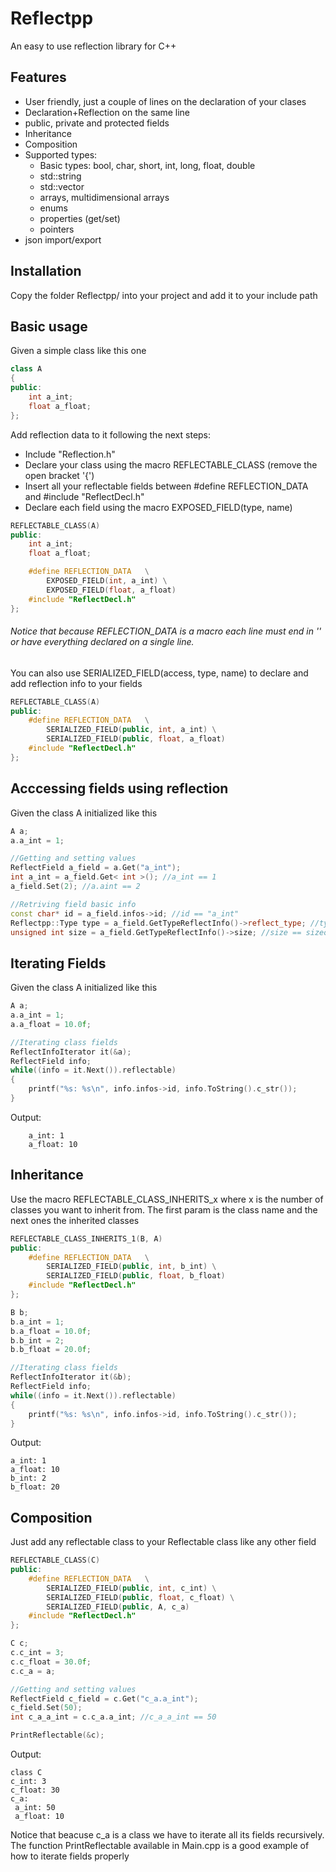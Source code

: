 # Reflectpp

An easy to use reflection library for C++

## Features
- User friendly, just a couple of lines on the declaration of your clases
- Declaration+Reflection on the same line
- public, private and protected fields
- Inheritance
- Composition
- Supported types:
	- Basic types:  bool, char, short, int, long, float, double
	- std::string
	- std::vector
	- arrays, multidimensional arrays
	- enums
	- properties (get/set)
	- pointers
- json import/export

## Installation
Copy the folder Reflectpp/ into your project and add it to your include path

## Basic usage
Given a simple class like this one
```cpp
class A 
{
public:
	int a_int;
	float a_float;
};
```
Add reflection data to it following the next steps:
- Include "Reflection.h"
- Declare your class using the macro REFLECTABLE_CLASS (remove the open bracket '{')
- Insert all your reflectable fields between #define REFLECTION_DATA and #include "ReflectDecl.h"
- Declare each field using the macro EXPOSED_FIELD(type, name)
```cpp
REFLECTABLE_CLASS(A)
public:
	int a_int;
	float a_float;

	#define REFLECTION_DATA   \
		EXPOSED_FIELD(int, a_int) \
		EXPOSED_FIELD(float, a_float)
	#include "ReflectDecl.h"
};
```
###### Notice that because REFLECTION_DATA is a macro each line must end in '\' or have everything declared on a single line. 

You can also use SERIALIZED_FIELD(access, type, name) to declare and add reflection info to your fields
```cpp
REFLECTABLE_CLASS(A)
public:
	#define REFLECTION_DATA   \
		SERIALIZED_FIELD(public, int, a_int) \
		SERIALIZED_FIELD(public, float, a_float)
	#include "ReflectDecl.h"
};
```

## Acccessing fields using reflection
Given the class A initialized like this
```cpp
A a;
a.a_int = 1;
```

```cpp
//Getting and setting values
ReflectField a_field = a.Get("a_int");
int a_int = a_field.Get< int >(); //a_int == 1
a_field.Set(2); //a.aint == 2

//Retriving field basic info
const char* id = a_field.infos->id; //id == "a_int"
Reflectpp::Type type = a_field.GetTypeReflectInfo()->reflect_type; //type == REFLECT_TYPE_INT (supported types are in ReflectConfig.h)
unsigned int size = a_field.GetTypeReflectInfo()->size; //size == sizeof(int)
```

## Iterating Fields
Given the class A initialized like this
```cpp
A a;
a.a_int = 1;
a.a_float = 10.0f;
```
```cpp
//Iterating class fields
ReflectInfoIterator it(&a);
ReflectField info;
while((info = it.Next()).reflectable)
{
	printf("%s: %s\n", info.infos->id, info.ToString().c_str());
}
```
Output:
```
    a_int: 1
    a_float: 10
```

## Inheritance
Use the macro REFLECTABLE_CLASS_INHERITS_x where x is the number of classes you want to inherit from. The first param is the class name and the next ones the inherited classes
```cpp
REFLECTABLE_CLASS_INHERITS_1(B, A)
public:
	#define REFLECTION_DATA   \
		SERIALIZED_FIELD(public, int, b_int) \
		SERIALIZED_FIELD(public, float, b_float)
	#include "ReflectDecl.h"
};
```
```cpp
B b;
b.a_int = 1;
b.a_float = 10.0f;
b.b_int = 2;
b.b_float = 20.0f;

//Iterating class fields
ReflectInfoIterator it(&b);
ReflectField info;
while((info = it.Next()).reflectable)
{
	printf("%s: %s\n", info.infos->id, info.ToString().c_str());
}
```
Output:
```
a_int: 1
a_float: 10
b_int: 2
b_float: 20
```

## Composition
Just add any reflectable class to your Reflectable class like any other field
```cpp
REFLECTABLE_CLASS(C)
public:
	#define REFLECTION_DATA   \
		SERIALIZED_FIELD(public, int, c_int) \
		SERIALIZED_FIELD(public, float, c_float) \
		SERIALIZED_FIELD(public, A, c_a)
	#include "ReflectDecl.h"
};
```
```cpp
C c;
c.c_int = 3;
c.c_float = 30.0f;
c.c_a = a;

//Getting and setting values
ReflectField c_field = c.Get("c_a.a_int");
c_field.Set(50);
int c_a_a_int = c.c_a.a_int; //c_a_a_int == 50

PrintReflectable(&c);
```
Output:
```
class C
c_int: 3
c_float: 30
c_a:
 a_int: 50
 a_float: 10
```
Notice that beacuse c_a is a class we have to iterate all its fields recursively. The function PrintReflectable available in Main.cpp is a good example of how to iterate fields properly
